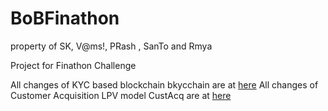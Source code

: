 # BoBFinathon
property of SK, V@ms!, PRash , SanTo and Rmya

Project for Finathon Challenge

All changes of KYC based blockchain bkycchain are at [here](https://github.com/a2un/BoBFinathon/tree/bkcKYC)
All changes of Customer Acquisition LPV model CustAcq are at [here](https://github.com/a2un/BoBFinathon/tree/CustAcq)
